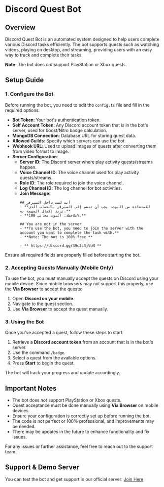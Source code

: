# Discord Quest Bot

## Overview
Discord Quest Bot is an automated system designed to help users complete various Discord tasks efficiently. The bot supports quests such as watching videos, playing on desktop, and streaming, providing users with an easy way to track and complete their tasks.

**Note:** The bot does *not* support PlayStation or Xbox quests.

## Setup Guide
### 1. Configure the Bot
Before running the bot, you need to edit the `config.ts` file and fill in the required options:

- **Bot Token**: Your bot's authentication token.
- **Self Account Token**: Any Discord account token that is in the bot's server, used for boost/Nitro badge calculation.
- **MongoDB Connection**: Database URL for storing quest data.
- **Allowed Guilds**: Specify which servers can use the bot.
- **Webhook URL**: Used to upload images of quests after converting them from video format to image.
- **Server Configuration**:
  - **Server ID**: The Discord server where play activity quests/streams happen.
  - **Voice Channel ID**: The voice channel used for play activity quests/streams.
  - **Role ID**: The role required to join the voice channel.
  - **Log Channel ID**: The log channel for bot activities.
  - **Join Message**:
    ```
    ## أنت لست داخل السيرفر
    - **للاستفادة من البوت، يجب أن تنضم إلى السيرفر بالحساب الذي تريد إكمال المهمة به.**
    - **ملاحظة: البوت مجاني 100%.**

    ## You are not in the server
    - **To use the bot, you need to join the server with the account you want to complete the task with.**
    - **Note: The bot is 100% free.**

    - ** https://discord.gg/39c2c3jVbN **
    ```

Ensure all required fields are properly filled before starting the bot.

### 2. Accepting Quests Manually (Mobile Only)
To use the bot, you must manually accept the quests on Discord using your mobile device. Since mobile browsers may not support this properly, use the **Via Browser** to accept the quests:

1. Open **Discord on your mobile**.
2. Navigate to the quest section.
3. Use **Via Browser** to accept the quest manually.

### 3. Using the Bot
Once you've accepted a quest, follow these steps to start:

1. Retrieve a **Discord account token** from an account that is in the bot's server.
2. Use the command `/badge`.
3. Select a quest from the available options.
4. Press **Start** to begin the quest.

The bot will track your progress and update accordingly.

## Important Notes
- The bot does *not* support PlayStation or Xbox quests.
- Quest acceptance must be done manually using **Via Browser** on mobile devices.
- Ensure your configuration is correctly set up before running the bot.
- The code is not perfect or 100% professional, and improvements may be needed.
- There may be updates in the future to enhance functionality and fix issues.

For any issues or further assistance, feel free to reach out to the support team.

## Support & Demo Server
You can test the bot and get support in our official server: [Join Here](https://discord.gg/4WStuuHj39)
